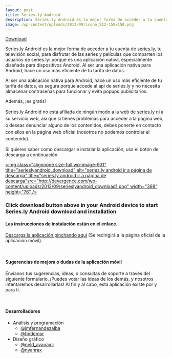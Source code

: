 ```yaml
---
layout: post
title: Series.ly Android
description: Series.ly Android es la mejor forma de acceder a tu cuenta de Series.ly
image: /wp-content/uploads/2013/09/icono_512-150x150.png
---
```

<div class="postlinks">
  <a class="downloadgoogle" href="http://series-ly-android.es/#download" target="_blank" rel="nofollow">Download</a>
</div>

Series.ly Android es la mejor forma de acceder a tu cuenta de <a title="SERIES LY, tu television social" href="http://series.ly/" rel="nofollow">series.ly</a>, tu televisión social, para disfrutar de las series y películas que comparten los usuarios de series.ly: porque es una aplicación nativa, especialmente diseñada para dispositivos Android. Al ser una aplicación nativa para Android, hace un uso más eficiente de tu tarifa de datos.

Al ser una aplicación nativa para Android, hace un uso más eficiente de tu tarifa de datos, es segura porque accede al api de series.ly y no necesita almacenar contraseñas para funcionar y evita popups publicitarios.

Además, ¡es gratis!

<div class="more">
</div>

<!--more-->

<span style="line-height: 1.5em;">Series.ly Android no está afiliada de ningún modo a la web de </span><a style="line-height: 1.5em;" title="SERIES LY, tu television social" href="http://series.ly/" rel="nofollow">series.ly</a> <span style="line-height: 1.5em;">ni a su servicio web, así que si tienes problemas para acceder a la página web, o deseas denunciar alguno de los contenidos, debes ponerte en contacto con ellos en la página web oficial (nosotros no podemos controlar el contenido). </span>

Si quieres saber como descargar e instalar la aplicación, usa el botón de descarga a continuación.

[<img class="alignnone size-full wp-image-931" title="serieslyandroid_download" alt="series.ly android ir a página de descarga" title="series.ly android ir a página de descarga"src="http://devergence.com/wp-content/uploads/2013/09/serieslyandroid_download1.png" width="368" height="76" />](http://series-ly-android.es/#download)

<div>
  <h3>
    Click download button above in your Android device to start Series.ly Android download and installation
  </h3>
</div>

#### Las instrucciones de instalación están en el enlace.

<a href="http://series-ly-android.es/#download" target="_blank">Descarga la aplicación pinchando aquí</a> (Se redirigirá a la página oficial de la aplicación móvil).

<h4 style="margin-top: 50px;">
  Sugerencias de mejora o dudas de la aplicación móvil
</h4>

Envíanos tus sugerencias, ideas, o consultas de soporte a través del siguiente formulario. ¡Puedes votar las ideas de los demás, y nosotros intentaremos desarrollarlas! Al fin y al cabo, esta aplicación existe por y para ti.

<!-- UserVoice JavaScript SDK (only needed once on a page) -->

  


<div class="well">
  <p>
    <!-- The Classic Widget will be embeded wherever this div is placed -->
  </p>
  
  <div data-uv-inline="classic_widget" data-uv-mode="full" data-uv-primary-color="#141414" data-uv-link-color="#007dbf" data-uv-default-mode="feedback" data-uv-forum-id="266532" data-uv-width="100%" data-uv-height="300px">
  </div>
</div>

<h4 style="margin-top: 50px;">
  Desarrolladores
</h4>

  * Análisis y programación 
      * <a title="jmfernandezalba" href="http://twitter.com/jmfernandezalba" rel="nofollow">@jmfernandezalba</a>
      * <a title="findemor" href="http://twitter.com/findemor" rel="nofollow">@findemor</a>
  * Diseño gráfico 
      * <a title="neld_ayanami" href="http://twitter.com/neld_ayanami" rel="nofollow">@neld_ayanami</a>
      * <a title="nyanrax" href="http://twitter.com/nyanrax" rel="nofollow">@nyanrax</a>